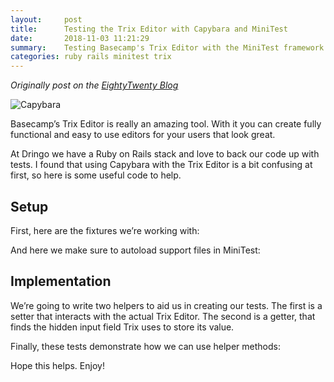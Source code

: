 ```yaml
---
layout:     post
title:      Testing the Trix Editor with Capybara and MiniTest
date:       2018-11-03 11:21:29
summary:    Testing Basecamp's Trix Editor with the MiniTest framework.
categories: ruby rails minitest trix
---
```


_Originally post on the [EightyTwenty Blog](https://medium.com/eighty-twenty/testing-the-trix-editor-with-capybara-and-minitest-158f895ad15f)_

![Capybara](https://source.unsplash.com/HlnTtGV0Yfg/600)

Basecamp’s Trix Editor is really an amazing tool. With it you can create fully functional and easy to use editors for your users that look great.

At Dringo we have a Ruby on Rails stack and love to back our code up with tests. I found that using Capybara with the Trix Editor is a bit confusing at first, so here is some useful code to help.

## Setup

First, here are the fixtures we’re working with:

<script src="https://gist.github.com/frankolson/82f431492f72124def83f49e9a922867.js"></script>

And here we make sure to autoload support files in MiniTest:

<script src="https://gist.github.com/frankolson/1f3c6ca5744b28d09eef6d0e410d8e41.js"></script>

## Implementation

We’re going to write two helpers to aid us in creating our tests. The first is a setter that interacts with the actual Trix Editor. The second is a getter, that finds the hidden input field Trix uses to store its value.

<script src="https://gist.github.com/frankolson/eaa7734795642eda837abf345242d430.js"></script>

Finally, these tests demonstrate how we can use helper methods:

<script src="https://gist.github.com/frankolson/06f4bf2dbd511131de668c40420e1219.js"></script>

Hope this helps. Enjoy!
